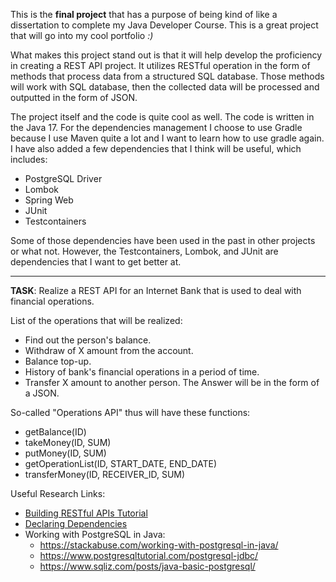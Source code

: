 This is the **final project** that has a purpose of being kind of like a dissertation to complete my Java Developer Course.
This is a great project that will go into my cool portfolio _:)_

What makes this project stand out is that it will help develop the proficiency in creating a REST API project.
It utilizes RESTful operation in the form of methods that process data from a structured SQL database.
Those methods will work with SQL database, then the collected data will be processed and outputted in the form of JSON.

The project itself and the code is quite cool as well. The code is written in the Java 17.
For the dependencies management I choose to use Gradle because I use Maven quite a lot and I want to learn how to use gradle again. I have also added a few dependencies that I think will be useful, which includes:
* PostgreSQL Driver
* Lombok
* Spring Web
* JUnit
* Testcontainers

Some of those dependencies have been used in the past in other projects or what not.
However, the Testcontainers, Lombok, and JUnit are dependencies that I want to get better at.

---

**TASK**: Realize a REST API for an Internet Bank that is used to deal with financial operations.

List of the operations that will be realized:
- Find out the person's balance.
- Withdraw of X amount from the account.
- Balance top-up.
- History of bank's financial operations in a period of time.
- Transfer X amount to another person.
  The Answer will be in the form of a JSON.

So-called "Operations API" thus will have these functions:
* getBalance(ID)
* takeMoney(ID, SUM)
* putMoney(ID, SUM)
* getOperationList(ID, START_DATE, END_DATE)
* transferMoney(ID, RECEIVER_ID, SUM)



Useful Research Links:
* [Building RESTful APIs Tutorial](https://medium.com/javarevisited/building-restful-apis-in-java-a-step-by-step-tutorial-e1b9b2d3e6ab)
* [Declaring Dependencies](https://docs.gradle.org/current/userguide/declaring_dependencies.html)
* Working with PostgreSQL in Java:
  * https://stackabuse.com/working-with-postgresql-in-java/
  * https://www.postgresqltutorial.com/postgresql-jdbc/
  * https://www.sqliz.com/posts/java-basic-postgresql/